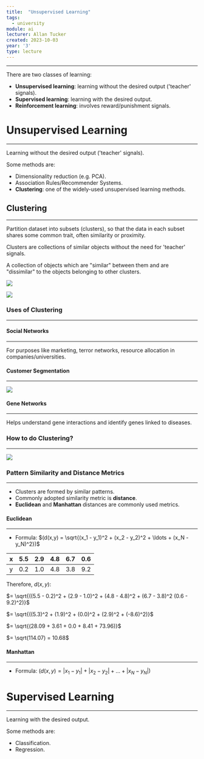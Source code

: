 ```yaml
---
title:  "Unsupervised Learning"
tags:
  - university
module: ai
lecturer: Allan Tucker
created: 2023-10-03
year: '3'
type: lecture
---
```

---
There are two classes of learning:
- **Unsupervised learning**: learning without the desired output ('teacher' signals).
- **Supervised learning**: learning with the desired output.
- **Reinforcement learning**: involves reward/punishment signals.

# Unsupervised Learning
---
Learning without the desired output ('teacher' signals).

Some methods are:
- Dimensionality reduction (e.g. PCA).
- Association Rules/Recommender Systems.
- **Clustering**: one of the widely-used unsupervised learning methods.

## Clustering
---
Partition dataset into subsets (clusters), so that the data in each subset shares some common trait, often similarity or proximity.

Clusters are collections of similar objects without the need for 'teacher' signals.

A collection of objects which are "similar" between them and are "dissimilar" to the objects belonging to other clusters.

![](notes/university/year3/cs3002/content/assets/Screenshot%202023-10-03%20at%2012.24.17.png)

![](notes/university/year3/cs3002/content/assets/Screenshot%202023-10-03%20at%2012.24.33.png)

### Uses of Clustering
---
#### Social Networks
---
For purposes like marketing, terror networks, resource allocation in companies/universities.

#### Customer Segmentation
---
![](notes/university/year3/cs3002/content/assets/Screenshot%202023-10-03%20at%2012.25.55.png)

#### Gene Networks
---
Helps understand gene interactions and identify genes linked to diseases.

### How to do Clustering?
---
![](notes/university/year3/cs3002/content/assets/Screenshot%202023-10-03%20at%2012.27.12.png)

### Pattern Similarity and Distance Metrics
---
- Clusters are formed by similar patterns.
- Commonly adopted similarity metric is **distance**.
- **Euclidean** and **Manhattan** distances are commonly used metrics.

#### Euclidean
---
- Formula: $(d(x,y) = \sqrt{(x_1 - y_1)^2 + (x_2 - y_2)^2 + \ldots + (x_N - y_N)^2})$

| x   | 5.5 | 2.9 | 4.8 | 6.7 | 0.6 |
| --- | --- | --- | --- | --- | --- |
| y   | 0.2 | 1.0 | 4.8 | 3.8 | 9.2 | 

Therefore, $d(x,y)$:

$= \sqrt{((5.5 - 0.2)^2 + (2.9 - 1.0)^2 + (4.8 - 4.8)^2 + (6.7 - 3.8)^2 (0.6 - 9.2)^2)}$

$= \sqrt{((5.3)^2 + (1.9)^2 + (0.0)^2 + (2.9)^2 + (-8.6)^2)}$

$= \sqrt{(28.09 + 3.61 + 0.0 + 8.41 + 73.96)}$

$= \sqrt(114.07) = 10.68$

#### Manhattan
---
- Formula: $(d(x,y) = |x_1 - y_1| + |x_2 - y_2| + \ldots + |x_N - y_N|)$

# Supervised Learning
--- 
Learning with the desired output.

Some methods are:
- Classification.
- Regression.